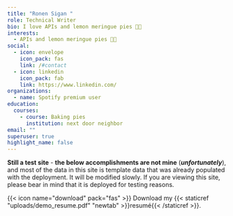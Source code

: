 ```yaml
---
title: "Ronen Sigan "
role: Technical Writer
bio: I love APIs and lemon meringue pies 🍋🥟
interests:
  - APIs and lemon meringue pies 🍋🥟
social:
  - icon: envelope
    icon_pack: fas
    link: /#contact
  - icon: linkedin
    icon_pack: fab
    link: https://www.linkedin.com/
organizations:
  - name: Spotify premium user
education:
  courses:
    - course: Baking pies
      institution: next door neighbor
email: ""
superuser: true
highlight_name: false
---
```

**Still a test site** - **the below accomplishments are not mine** (***unfortunately***), and most of the data in this site is template data that was already populated with the deployment. It will be modified slowly. If you are viewing this site, please bear in mind that it is deployed for testing reasons.

{{< icon name="download" pack="fas" >}} Download my {{< staticref "uploads/demo_resume.pdf" "newtab" >}}resumé{{< /staticref >}}.